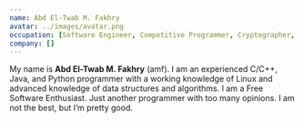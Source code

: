 ```yaml
---
name: Abd El-Twab M. Fakhry
avatar: ../images/avatar.png
occupation: [Software Engineer, Competitive Programmer, Cryptographer, dApp Developer]
company: []
---
```


My name is <strong>Abd El-Twab M. Fakhry</strong> (amf). I am an experienced C/C++, Java, and Python programmer with a working knowledge of Linux and advanced knowledge of data structures and algorithms. I am a Free Software Enthusiast. Just another programmer with too many opinions. I am not the best, but I’m pretty good.

